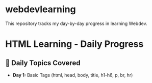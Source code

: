 # webdevlearning
This repository tracks my day-by-day progress in learning Webdev.

# HTML Learning - Daily Progress
## 📅 Daily Topics Covered

- **Day 1:** Basic Tags (html, head, body, title, h1-h6, p, br, hr)
